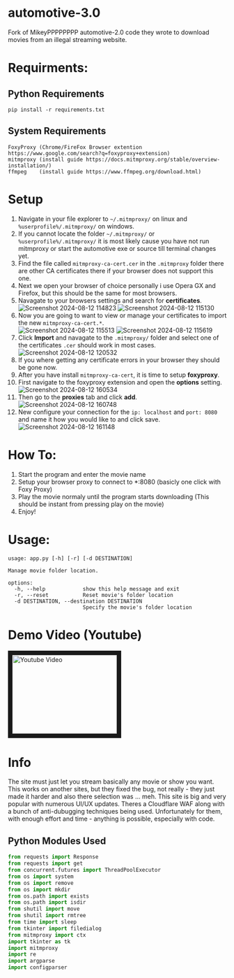 # automotive-3.0
Fork of MikeyPPPPPPPP automotive-2.0 code they wrote to download movies from an illegal streaming website.

# Requirments:
## Python Requirements
```
pip install -r requirements.txt
```

## System Requirements
```
FoxyProxy (Chrome/FireFox Browser extention https://www.google.com/search?q=foxyproxy+extension)
mitmproxy (install guide https://docs.mitmproxy.org/stable/overview-installation/)
ffmpeg    (install guide https://www.ffmpeg.org/download.html)
```

# Setup

1. Navigate in your file explorer to ```~/.mitmproxy/``` on linux and ```%userprofile%/.mitmproxy/``` on windows.
2. If you cannot locate the folder ```~/.mitmproxy/``` or ```%userprofile%/.mitmproxy/``` it is most likely cause you have not run mitmproxy or start the automotive exe or source till terminal changes yet.
3. Find the file called ```mitmproxy-ca-cert.cer``` in the ```.mitmproxy``` folder there are other CA certificates there if your browser does not support this one.
4. Next we open your browser of choice personally i use Opera GX and Firefox, but this should be the same for most browsers.
5. Navagate to your browsers settings and search for **certificates**.<br>![Screenshot 2024-08-12 114823](https://github.com/user-attachments/assets/dd59f9a6-9523-4df5-9140-5863521a2583) ![Screenshot 2024-08-12 115130](https://github.com/user-attachments/assets/eeafdc89-2127-4a63-8a1f-2ee0695ae337)<br>
6. Now you are going to want to view or manage your certificates to import the new ```mitmproxy-ca-cert.*```.<br>![Screenshot 2024-08-12 115513](https://github.com/user-attachments/assets/fc9d8df4-6208-4a3f-92e0-7dc1d18a9a8a) ![Screenshot 2024-08-12 115619](https://github.com/user-attachments/assets/01cc04eb-4dda-49f7-b866-a1e742c340f0)<br>
8. Click **Import** and navagate to the ```.mitmproxy/``` folder and select one of the certificates ```.cer``` should work in most cases.<br>![Screenshot 2024-08-12 120532](https://github.com/user-attachments/assets/cd14f187-39ba-4f03-8334-92c2eb3cb8d7)<br>
9. If you where getting any certificate errors in your browser they should be gone now.
10. After you have install ```mitmproxy-ca-cert```, it is time to setup **foxyproxy**.
11. First navigate to the foxyproxy extension and open the **options** setting.<br>![Screenshot 2024-08-12 160534](https://github.com/user-attachments/assets/731a83f7-d254-4dc1-8093-22140f05d0a0)<br>
12. Then go to the **proxies** tab and click **add**.<br>![Screenshot 2024-08-12 160748](https://github.com/user-attachments/assets/24a43a77-967d-4317-835a-e72db6375ef4)<br>
13. New configure your connection for the ```ip: localhost``` and ```port: 8080``` and name it how you would like to and click save.<br>![Screenshot 2024-08-12 161148](https://github.com/user-attachments/assets/5570cd73-6b0e-468e-97f5-521e8124c96d)<br>

# How To:

1. Start the program and enter the movie name
2. Setup your browser proxy to connect to *:8080 (basicly one click with Foxy Proxy)
3. Play the movie normaly until the program starts downloading (This should be instant from pressing play on the movie)
4. Enjoy!
   
# Usage:
```
usage: app.py [-h] [-r] [-d DESTINATION]

Manage movie folder location.

options:
  -h, --help            show this help message and exit
  -r, --reset           Reset movie's folder location
  -d DESTINATION, --destination DESTINATION
                        Specify the movie's folder location
```

# Demo Video (Youtube)
<a href="http://www.youtube.com/watch?feature=player_embedded&v=CeK18eqvpwo" target="_blank"><img src="http://img.youtube.com/vi/CeK18eqvpwo/0.jpg" alt="Youtube Video" width="240" height="180" border="10" /></a>

# Info

The site must just let you stream basically any movie or show you want. This works on another sites, but they fixed the bug,
not really - they just made it harder and also there selection was ... meh. This site is big and very popular with numerous
UI/UX updates. Theres a Cloudflare WAF along with a bunch of anti-dubugging techniques being used. Unfortunately for them,
with enough effort and time - anything is possible, especially with code.

## Python Modules Used
```python
from requests import Response
from requests import get
from concurrent.futures import ThreadPoolExecutor
from os import system
from os import remove
from os import mkdir
from os.path import exists
from os.path import isdir
from shutil import move
from shutil import rmtree
from time import sleep
from tkinter import filedialog
from mitmproxy import ctx
import tkinter as tk
import mitmproxy
import re
import argparse
import configparser
```

